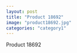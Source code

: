 ```yaml
---
layout: post
title: "Product 18692"
image: "product18692.jpg"
categories: "category1"
---
```

Product 18692
